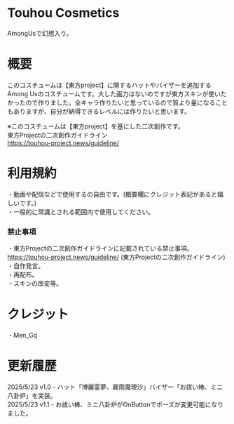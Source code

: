 # Touhou Cosmetics
AmongUsで幻想入り。

# 概要
このコスチュームは【東方project】に関するハットやバイザーを追加するAmong Usのコスチュームです。大した画力はないのですが東方スキンが使いたかったので作りました。全キャラ作りたいと思っているので質より量になることもありますが、自分が納得できるレベルには作りたいと思います。

※このコスチュームは【東方project】を基にした二次創作です。<br>東方Projectの二次創作ガイドライン<br>https://touhou-project.news/guideline/

# 利用規約
・動画や配信などで使用するの自由です。(概要欄にクレジット表記があると嬉しいです。)<br>・一般的に常識とされる範囲内で使用してください。

### 禁止事項
・東方Projectの二次創作ガイドラインに記載されている禁止事項。<br>https://touhou-project.news/guideline/ (東方Projectの二次創作ガイドライン)<br>・自作発言。<br>・再配布。<br>・スキンの改変等。

# クレジット
・Men_Gq

# 更新履歴
2025/5/23 v1.0 - ハット「博麗霊夢、霧雨魔理沙」バイザー「お祓い棒、ミニ八卦炉」を実装。<br>2025/5/23 v1.1 - お祓い棒、ミニ八卦炉がOnButtonでポーズが変更可能になりました。
